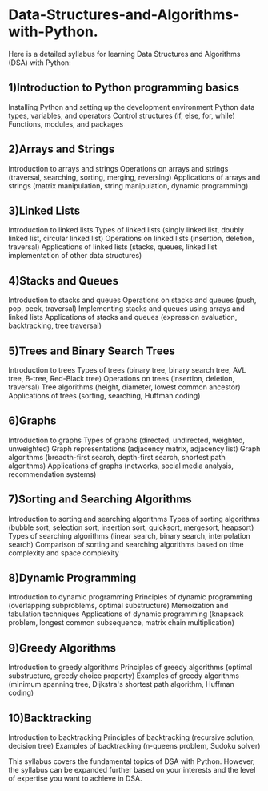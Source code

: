 # Data-Structures-and-Algorithms-with-Python.


Here is a detailed syllabus for learning Data Structures and Algorithms (DSA) with Python:

<h2>1)Introduction to Python programming basics</h2>
  Installing Python and setting up the development environment
  Python data types, variables, and operators
  Control structures (if, else, for, while)
  Functions, modules, and packages
<h2>2)Arrays and Strings</h2>
  Introduction to arrays and strings
  Operations on arrays and strings (traversal, searching, sorting, merging, reversing)
  Applications of arrays and strings (matrix manipulation, string manipulation, dynamic programming)
<h2>3)Linked Lists</h2>
 Introduction to linked lists
 Types of linked lists (singly linked list, doubly linked list, circular linked list)
 Operations on linked lists (insertion, deletion, traversal)
 Applications of linked lists (stacks, queues, linked list implementation of other data structures)
<h2>4)Stacks and Queues</h2>
 Introduction to stacks and queues
 Operations on stacks and queues (push, pop, peek, traversal)
 Implementing stacks and queues using arrays and linked lists
 Applications of stacks and queues (expression evaluation, backtracking, tree traversal)
<h2>5)Trees and Binary Search Trees</h2>
 Introduction to trees
 Types of trees (binary tree, binary search tree, AVL tree, B-tree, Red-Black tree)
 Operations on trees (insertion, deletion, traversal)
 Tree algorithms (height, diameter, lowest common ancestor)
 Applications of trees (sorting, searching, Huffman coding)
<h2>6)Graphs</h2>
 Introduction to graphs
 Types of graphs (directed, undirected, weighted, unweighted)
 Graph representations (adjacency matrix, adjacency list)
 Graph algorithms (breadth-first search, depth-first search, shortest path algorithms)
 Applications of graphs (networks, social media analysis, recommendation systems)
<h2>7)Sorting and Searching Algorithms</h2>
 Introduction to sorting and searching algorithms
 Types of sorting algorithms (bubble sort, selection sort, insertion sort, quicksort, mergesort, heapsort)
 Types of searching algorithms (linear search, binary search, interpolation search)
 Comparison of sorting and searching algorithms based on time complexity and space complexity
<h2>8)Dynamic Programming</h2>
 Introduction to dynamic programming
 Principles of dynamic programming (overlapping subproblems, optimal substructure)
 Memoization and tabulation techniques
 Applications of dynamic programming (knapsack problem, longest common subsequence, matrix chain multiplication)
<h2>9)Greedy Algorithms</h2>
 Introduction to greedy algorithms
 Principles of greedy algorithms (optimal substructure, greedy choice property)
 Examples of greedy algorithms (minimum spanning tree, Dijkstra's shortest path algorithm, Huffman coding)
<h2>10)Backtracking</h2>
 Introduction to backtracking
 Principles of backtracking (recursive solution, decision tree)
 Examples of backtracking (n-queens problem, Sudoku solver)
 
 This syllabus covers the fundamental topics of DSA with Python.
 However, the syllabus can be expanded further based on your interests and the level of expertise you want to achieve in DSA.
